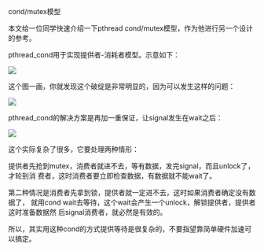    
cond/mutex模型

本文给一位同学快速介绍一下pthread cond/mutex模型，作为他进行另一个设计的参考。

pthread_cond用于实现提供者-消耗者模型。示意如下：

![](_static/cond_mutex模型1.jpg)

这个图一画，你就发现这个破绽是非常明显的，因为可以发生这样的问题：

![](_static/cond_mutex模型2.jpg)

pthread_cond的解决方案是再加一重保证，让signal发生在wait之后：

![](_static/cond_mutex模型3.jpg)

这个实际复杂了很多，它要处理两种情形：

提供者先抢到mutex，消费者就进不去，等有数据，发完signal，而且unlock了，才轮到消
费者，这时消费者要立即检查数据，有数据就不能wait了。

第二种情况是消费者先拿到锁，提供者就一定进不去，这时如果消费者确定没有数据了，
就用cond wait去等待，这个wait会产生一个unlock，解锁提供者，提供者这时准备数据然
后signal消费者，就必然是有效的。

所以，其实用这种cond的方式提供等待是很复杂的，不要指望靠简单硬件加速可以搞定。
